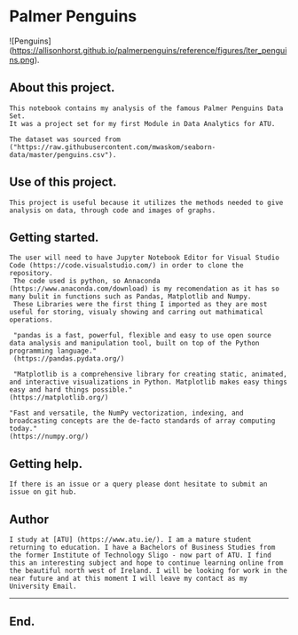 # Palmer Penguins

 ![Penguins] (https://allisonhorst.github.io/palmerpenguins/reference/figures/lter_penguins.png).

 ## About this project.
    This notebook contains my analysis of the famous Palmer Penguins Data Set.
    It was a project set for my first Module in Data Analytics for ATU.

    The dataset was sourced from ("https://raw.githubusercontent.com/mwaskom/seaborn-data/master/penguins.csv").

## Use of this project.
    This project is useful because it utilizes the methods needed to give analysis on data, through code and images of graphs.

## Getting started.
    The user will need to have Jupyter Notebook Editor for Visual Studio Code (https://code.visualstudio.com/) in order to clone the repository.
     The code used is python, so Annaconda (https://www.anaconda.com/download) is my recomendation as it has so many bulit in functions such as Pandas, Matplotlib and Numpy. 
     These Libraries were the first thing I imported as they are most useful for storing, visualy showing and carring out mathimatical operations.

     "pandas is a fast, powerful, flexible and easy to use open source data analysis and manipulation tool, built on top of the Python programming language."
     (https://pandas.pydata.org/)

     "Matplotlib is a comprehensive library for creating static, animated, and interactive visualizations in Python. Matplotlib makes easy things easy and hard things possible."
    (https://matplotlib.org/)

    "Fast and versatile, the NumPy vectorization, indexing, and broadcasting concepts are the de-facto standards of array computing today."
    (https://numpy.org/)

## Getting help.
    If there is an issue or a query please dont hesitate to submit an issue on git hub.

## Author
    I study at [ATU] (https://www.atu.ie/). I am a mature student returning to education. I have a Bachelors of Business Studies from the former Institute of Technology Sligo - now part of ATU. I find this an interesting subject and hope to continue learning online from the beautiful north west of Ireland. I will be looking for work in the near future and at this moment I will leave my contact as my University Email. 


***
## End.